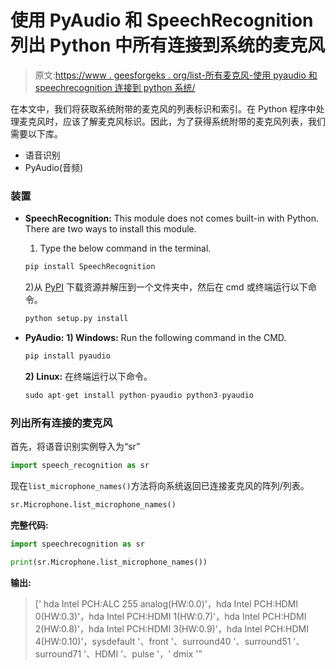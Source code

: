 # 使用 PyAudio 和 SpeechRecognition 列出 Python 中所有连接到系统的麦克风

> 原文:[https://www . geesforgeks . org/list-所有麦克风-使用 pyaudio 和 speechrecognition 连接到 python 系统/](https://www.geeksforgeeks.org/list-all-the-microphones-connected-to-system-in-python-using-pyaudio-and-speechrecognition/)

在本文中，我们将获取系统附带的麦克风的列表标识和索引。在 Python 程序中处理麦克风时，应该了解麦克风标识。因此，为了获得系统附带的麦克风列表，我们需要以下库。

*   语音识别
*   PyAudio(音频)

### 装置

*   **SpeechRecognition:** This module does not comes built-in with Python. There are two ways to install this module.
    1) Type the below command in the terminal.

    ```py
    pip install SpeechRecognition
    ```

    2)从 [PyPI](https://pypi.org/project/SpeechRecognition/) 下载资源并解压到一个文件夹中，然后在 cmd 或终端运行以下命令。

    ```py
    python setup.py install
    ```

*   **PyAudio:**
    **1) Windows:** Run the following command in the CMD.

    ```py
    pip install pyaudio
    ```

    **2) Linux:** 在终端运行以下命令。

    ```py
    sudo apt-get install python-pyaudio python3-pyaudio
    ```

### 列出所有连接的麦克风

首先，将语音识别实例导入为“sr”

```py
import speech_recognition as sr

```

现在`list_microphone_names()`方法将向系统返回已连接麦克风的阵列/列表。

```py
sr.Microphone.list_microphone_names()

```

**完整代码:**

```py
import speechrecognition as sr

print(sr.Microphone.list_microphone_names())
```

**输出:**

> [' hda Intel PCH:ALC 255 analog(HW:0.0)'，hda Intel PCH:HDMI 0(HW:0.3)'，hda Intel PCH:HDMI 1(HW:0.7)'，hda Intel PCH:HDMI 2(HW:0.8)'，hda Intel PCH:HDMI 3(HW:0.9)'，hda Intel PCH:HDMI 4(HW:0.10)'，sysdefault '、front '、surround40 '、surround51 '、surround71 '、HDMI '、pulse '，' dmix '”